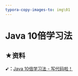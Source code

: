 ```yaml
---
typora-copy-images-to: img\01
---
```


# Java 10倍学习法

## ★资料

**➹：**[Java 10倍学习法 - 写代码啦！](https://xiedaimala.com/tasks/61fce4c6-f678-4f9e-b88c-b8728acd6114)

